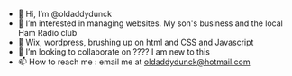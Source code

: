 - 👋 Hi, I’m @oldaddydunck
- 👀 I’m interested in managing websites.  My son's business and the local Ham Radio club
- 🌱 Wix, wordpress, brushing up on html and CSS and Javascript
- 💞️ I’m looking to collaborate on ???? I am new to this
- 📫 How to reach me : email me at oldaddydunck@hotmail.com

<!---
oldaddydunck/oldaddydunck is a ✨ special ✨ repository because its `README.md` (this file) appears on your GitHub profile.
You can click the Preview link to take a look at your changes.
--->
